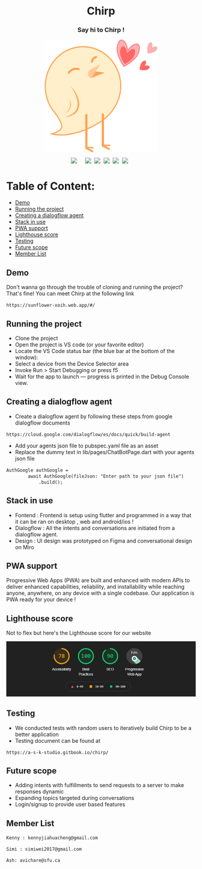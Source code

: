 <div align="center"><h1>Chirp</h1></div>
<div align="center"><h3> Say hi to Chirp !</h3></div>
<div align="center"><img src ="ChirpBot.png" width=300 height=300 style="vertical-align:middle"></div>



<pre><div align="center"><img style="margin-right: 5px;" src="https://img.shields.io/badge/Flutter-2.0-blue"/>  <img src="https://img.shields.io/badge/%20%20Uptime-99%25-orange"/> <img src="https://img.shields.io/badge/%20%20build-passing-green"/> <img src="https://img.shields.io/badge/%20%20contributers-3-informational"/> <img src="https://img.shields.io/badge/maintainability-A-yellow"/> <img src="https://img.shields.io/badge/Dialogflow-v2-success"/> </div></pre> 

# Table of Content:

- [Demo](#demo)
- [Running the project](#running-the-project)
- [Creating a dialogflow agent](#creating-a-dialogflow-agent)
- [Stack in use](#stack-in-use)
- [PWA support](#pwa-support)
- [Lighthouse score](#lighthouse-score)
- [Testing](#testing)
- [Future scope](#future-scope)
- [Member List](#member-list)

## Demo
Don't wanna go through the trouble of cloning and running the project? That's fine! You can meet Chirp at the following link 
```
https://sunflower-xoih.web.app/#/
```


## Running the project
- Clone the project
- Open the project is VS code (or your favorite editor)
- Locate the VS Code status bar (the blue bar at the bottom of the window):
- Select a device from the Device Selector area
- Invoke Run > Start Debugging or press f5
- Wait for the app to launch — progress is printed in the Debug Console view.


## Creating a dialogflow agent
- Create a dialogflow agent by following these steps from google dialogflow documents
```
https://cloud.google.com/dialogflow/es/docs/quick/build-agent
```
- Add your agents json file to pubspec.yaml file as an asset
- Replace the dummy text in lib/pages/ChatBotPage.dart  with your agents json file
```
AuthGoogle authGoogle =
        await AuthGoogle(fileJson: "Enter path to your json file")
            .build();
```

## Stack in use
- Fontend : Frontend is setup using flutter and programmed in a way that it can be ran on desktop , web and android/ios !
- Dialogflow : All the intents and conversations are initiated from a dialogflow agent.
- Design : UI design was prototyped on Figma and conversational design on Miro 


## PWA support
Progressive Web Apps (PWA) are built and enhanced with modern APIs to deliver enhanced capabilities, reliability, and installability while reaching anyone, anywhere, on any device with a single codebase. Our application is PWA ready for your device !


## Lighthouse score
Not to flex but here's the Lighthouse score for our website
<div align="center"><img src="lighthouseScore.jpg"/></div>


## Testing
- We conducted tests with random users to iteratively build Chirp to be a better application
- Testing document can be found at
```
https://a-s-k-studio.gitbook.io/chirp/
```


## Future scope
- Adding intents with fulfillments to send requests to a server to make responses dynamic
- Expanding topics targeted during conversations
- Login/signup to provide user based features


## Member List
```
Kenny : kennyjiahuacheng@gmail.com
```
```
Simi : simiwei2017@gmail.com
```
```
Ash: avichare@sfu.ca
```
